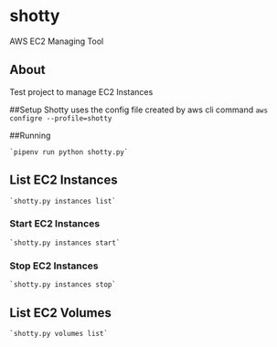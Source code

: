 # shotty
AWS EC2 Managing Tool

## About
Test project to manage EC2 Instances

##Setup
Shotty uses the config file created by aws cli command
	`aws configre --profile=shotty`

##Running

	`pipenv run python shotty.py`
	
## List EC2 Instances
	`shotty.py instances list`

### Start EC2 Instances
	`shotty.py instances start`
	
### Stop EC2 Instances
	`shotty.py instances stop`	
	
## List EC2 Volumes
	`shotty.py volumes list`	